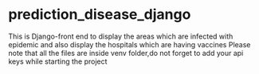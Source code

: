 # prediction_disease_django
This is Django-front end to display the areas which are infected with epidemic and also display the hospitals which are having vaccines
Please note that all the files are inside venv folder,do not forget to add your api keys while starting the project
